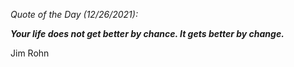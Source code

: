 *Quote of the Day (12/26/2021):*

_**Your life does not get better by chance. It gets better by change.**_

Jim Rohn